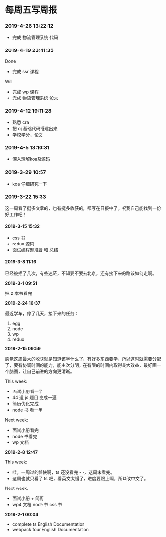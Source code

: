 # 每周五写周报

### 2019-4-26 13:22:12

- 完成 物流管理系统 代码

### 2019-4-19 23:41:35
Done

- 完成 ssr 课程

Will

- 完成 wp 课程
- 完成 物流管理系统 论文

### 2019-4-12 19:11:28

- 熟悉 cra
- 把 oj 基础代码搭建出来
- 学校学分，论文

### 2019-4-5 13:10:31

- 深入理解koa及源码

### 2019-3-29 10:57

- koa 仔细研究一下

### 2019-3-22 15:33

这一周看了挺多文章的，也有挺多收获的，都写在日报中了。祝我自己能找到一份好工作吧！

#### 2019-3-15 15:32

- css 书
- redux 源码
- 面试编程题准备 和 总结

#### 2019-3-8 11:16

已经被拒了几次，有些迷茫，不知要不要去北京，还有接下来的路该如何走啊。

**2019-3-1 09:51**

把 2 本书看完

**2019-2-24 16:37**

最近学车，停了几天，接下来的任务：

1. egg
2. node
3. wp
4. redux

**2019-2-15 09:59**

感觉这周最大的收获就是知道该学什么了，有好多东西要学，所以这时就需要分配了，要有协调时间的能力，能主次分明，在有限的时间内取得最大效益，最好画一个脑图，让自己前进的方向更清晰。

This week:

- 面试小册看一半
- 44 道 js 题目 完成一遍
- 简历优化完成
- node 书 看一半

Next week:

- 面试小册看完
- node 书看完
- wp 文档

**2019-2-8 12:47**

This week:

- 哇，一周过的好快啊，ts 还没看完 - -，这周末看完。
- 这周也就只看了 ts 吧，看英文太慢了，进度要跟上啊，所以改中文了。

Next week:

- 面试小册 + 简历
- wp4 文档 node 书 css 书

**2019-2-1 00:04**

- complete ts English Documentation
- webpack four English Documentation
